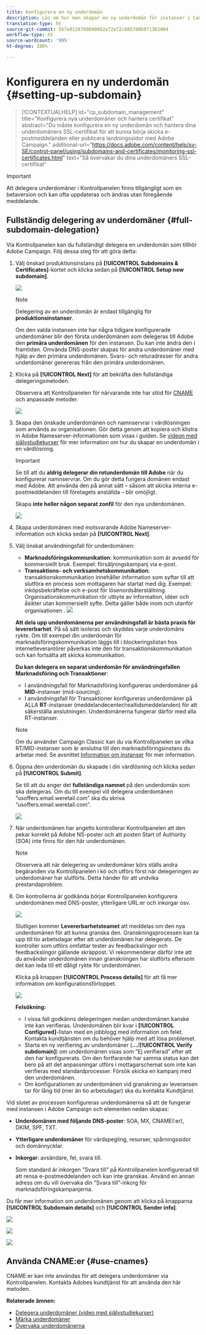 ```yaml
---
title: Konfigurera en ny underdomän
description: Läs om hur man skapar en ny underdomän för instanser i Campaign
translation-type: ht
source-git-commit: 5b7e8126789690662e72e72c885700b971362004
workflow-type: ht
source-wordcount: '995'
ht-degree: 100%

---
```



# Konfigurera en ny underdomän {#setting-up-subdomain}

>[!CONTEXTUALHELP]
>id="cp_subdomain_management"
>title="Konfigurera nya underdomäner och hantera certifikat"
>abstract="Du måste konfigurera en ny underdomän och hantera dina underdomäners SSL-certifikat för att kunna börja skicka e-postmeddelanden eller publicera landningssidor med Adobe Campaign."
>additional-url="https://docs.adobe.com/content/help/sv-SE/control-panel/using/subdomains-and-certificates/monitoring-ssl-certificates.html" text="Så övervakar du dina underdomäners SSL-certifikat"

>[!IMPORTANT]
>
>Att delegera underdomäner i Kontrollpanelen finns tillgängligt som en betaversion och kan ofta uppdateras och ändras utan föregående meddelande.

## Fullständig delegering av underdomäner {#full-subdomain-delegation}

Via Kontrollpanelen kan du fullständigt delegera en underdomän som tillhör Adobe Campaign. Följ dessa steg för att göra detta:

1. Välj önskad produktionsinstans på **[!UICONTROL Subdomains & Certificates]**-kortet och klicka sedan på **[!UICONTROL Setup new subdomain]**.

   ![](assets/subdomain1.png)

   >[!NOTE]
   >
   >Delegering av en underdomän är endast tillgänglig för **produktionsinstanser**.
   >
   >Om den valda instansen inte har några tidigare konfigurerade underdomäner blir den första underdomänen som delegeras till Adobe den **primära underdomänen** för den instansen. Du kan inte ändra den i framtiden. Omvända DNS-poster skapas för andra underdomäner med hjälp av den primära underdomänen. Svars- och returadresser för andra underdomäner genereras från den primära underdomänen.

1. Klicka på **[!UICONTROL Next]** för att bekräfta den fullständiga delegeringsmetoden.

   Observera att Kontrollpanelen för närvarande inte har stöd för [CNAME](#use-cnames) och anpassade metoder.

   ![](assets/subdomain3.png)

1. Skapa den önskade underdomänen och namnservrar i värdlösningen som används av organisationen. Gör detta genom att kopiera och klistra in Adobe Nameserver-informationen som visas i guiden. Se [videon med självstudiekurser](https://video.tv.adobe.com/v/30175?captions=swe) för mer information om hur du skapar en underdomän i en värdlösning.

   >[!IMPORTANT]
   >
   >Se till att du **aldrig delegerar din rotunderdomän till Adobe** när du konfigurerar namnservrar. Om du gör detta fungera domänen endast med Adobe. Att använda den på annat sätt – såsom att skicka interna e-postmeddelanden till företagets anställda – blir omöjligt.
   >
   >Skapa **inte heller någon separat zonfil** för den nya underdomänen.

   ![](assets/subdomain4.png)

1. Skapa underdomänen med motsvarande Adobe Nameserver-information och klicka sedan på **[!UICONTROL Next]**.

1. Välj önskat användningsfall för underdomänen:

   * **Marknadsföringskommunikation**: kommunikation som är avsedd för kommersiellt bruk. Exempel: försäljningskampanj via e-post.
   * **Transaktions- och verksamhetskommunikation**: transaktionskommunikation innehåller information som syftar till att slutföra en process som mottagaren har startat med dig. Exempel: inköpsbekräftelse och e-post för lösenordsåterställning. Organisationskommunikation rör utbyte av information, idéer och åsikter utan kommersiellt syfte. Detta gäller både inom och utanför organisationen .
   ![](assets/subdomain5.png)

   **Att dela upp underdomänerna per användningsfall är bästa praxis för levererbarhet**. På så sätt isoleras och skyddas varje underdomäns rykte. Om till exempel din underdomän för marknadsföringskommunikation läggs till i blockeringslistan hos internetleverantörer påverkas inte den för transaktionskommunikation och kan fortsätta att skicka kommunikation.

   **Du kan delegera en separat underdomän för användningsfallen Marknadsföring och Transaktioner**:

   * I användningsfall för Marknadsföring konfigureras underdomäner på **MID**-instanser (mid-sourcing).
   * I användningsfall för Transaktioner konfigureras underdomäner på ALLA **RT**-instanser (meddelandecenter/realtidsmeddelanden) för att säkerställa anslutningen. Underdomänerna fungerar därför med alla RT-instanser.
   >[!NOTE]
   >
   >Om du använder Campaign Classic kan du via Kontrollpanelen se vilka RT/MID-instanser som är anslutna till den marknadsföringsinstans du arbetar med. Se avsnittet [Information om instanser](../../instances-settings/using/instance-details.md) för mer information.

1. Öppna den underdomän du skapade i din värdlösning och klicka sedan på **[!UICONTROL Submit]**.

   Se till att du anger det **fullständiga namnet** på den underdomän som ska delegeras. Om du till exempel vill delegera underdomänen ”usoffers.email.weretail.com” ska du skriva ”usoffers.email.weretail.com”.

   ![](assets/subdomain6.png)

1. När underdomänen har angetts kontrollerar Kontrollpanelen att den pekar korrekt på Adobe NS-poster och att posten Start of Authority (SOA) inte finns för den här underdomänen.

   >[!NOTE]
   >
   >Observera att när delegering av underdomäner körs ställs andra begäranden via Kontrollpanelen i kö och utförs först när delegeringen av underdomäner har slutförts. Detta händer för att undvika prestandaproblem.

1. Om kontrollerna är godkända börjar Kontrollpanelen konfigurera underdomänen med DNS-poster, ytterligare URL:er och inkorgar osv.

   ![](assets/subdomain7.png)

   Slutligen kommer **Levererbarhetsteamet** att meddelas om den nya underdomänen för att kunna granska den. Granskningsprocessen kan ta upp till tio arbetsdagar efter att underdomänen har delegerats. De kontroller som utförs omfattar tester av feedbackslingor och feedbackslingor gällande skräppost. Vi rekommenderar därför inte att du använder underdomänen innan granskningen har slutförts eftersom det kan leda till ett dåligt rykte för underdomänen.

   Klicka på knappen **[!UICONTROL Process details]** för att få mer information om konfigurationsförloppet.

   ![](assets/subdomain_audit.png)

   **Felsökning:**

   * I vissa fall godkänns delegeringen medan underdomänen kanske inte kan verifieras. Underdomänen blir kvar i **[!UICONTROL Configured]**-listan med en jobblogg med information om felet. Kontakta kundtjänsten om du behöver hjälp med att lösa problemet.
   * Starta en ny verifiering av underdomäner (**…**/**[!UICONTROL Verify subdomain]**) om underdomänen visas som ”Ej verifierad” efter att den har konfigurerats. Om den fortfarande har samma status kan det bero på att det anpassningar utförs i mottagarschemat som inte kan verifieras med standardprocesser. Försök skicka en kampanj med den underdomänen.
   * Om konfigurationen av underdomänen vid granskning av leveransen tar för lång tid (mer än tio arbetsdagar) ska du kontakta Kundtjänst.

Vid slutet av processen konfigureras underdomänerna så att de fungerar med instansen i Adobe Campaign och elementen nedan skapas:

* **Underdomänen med följande DNS-poster**: SOA, MX, CNAME(:er), DKIM, SPF, TXT.
* **Ytterligare underdomäner** för värdspegling, resurser, spårningssidor och domännycklar.
* **Inkorgar**: avsändare, fel, svara till.

   Som standard är inkorgen ”Svara till” på Kontrollpanelen konfigurerad till att rensa e-postmeddelanden och kan inte granskas. Använd en annan adress om du vill övervaka din ”Svara till”-inkorg för marknadsföringskampanjerna.

Du får mer information om underdomänen genom att klicka på knapparna **[!UICONTROL Subdomain details]** och **[!UICONTROL Sender info]**.

![](assets/detail_buttons.png)

![](assets/subdomain_details.png)

![](assets/sender_info.png)

## Använda CNAME:er {#use-cnames}

CNAME:er kan inte användas för att delegera underdomäner via Kontrollpanelen. Kontakta Adobes kundtjänst för att använda den här metoden.

**Relaterade ämnen:**

* [Delegera underdomäner (video med självstudiekurser)](https://docs.adobe.com/content/help/en/campaign-learn/campaign-standard-tutorials/administrating/control-panel/subdomain-delegation.html)
* [Märka underdomäner](../../subdomains-certificates/using/subdomains-branding.md)
* [Övervaka underdomänerna](../../subdomains-certificates/using/monitoring-subdomains.md)